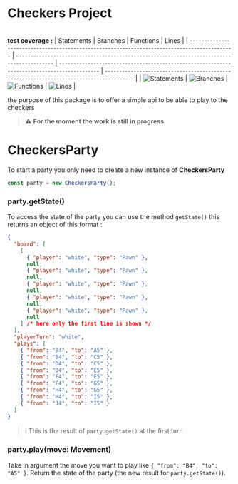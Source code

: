 # Checkers Project

\
**test coverage :**
| Statements | Branches | Functions | Lines |
| --------------------------------------------------------------------------------------------- | ------------------------------------------------------------------------------------------- | -------------------------------------------------------------------------------------------- | ---------------------------------------------------------------------------------------- |
| ![Statements](https://img.shields.io/badge/Coverage-99.11%25-brightgreen.svg "Make me better!") | ![Branches](https://img.shields.io/badge/Coverage-97.46%25-brightgreen.svg "Make me better!") | ![Functions](https://img.shields.io/badge/Coverage-97.29%25-brightgreen.svg "Make me better!") | ![Lines](https://img.shields.io/badge/Coverage-99.09%25-brightgreen.svg "Make me better!") |

the purpose of this package is to offer a simple api to be able to play to the checkers

> :warning: **For the moment the work is still in progress**

# CheckersParty

To start a party you only need to create a new instance of **CheckersParty**

```js
const party = new CheckersParty();
```

### party.getState()

To access the state of the party you can use the method `getState()`
this returns an object of this format :

```json
{
  "board": [
    [
      { "player": "white", "type": "Pawn" },
      null,
      { "player": "white", "type": "Pawn" },
      null,
      { "player": "white", "type": "Pawn" },
      null,
      { "player": "white", "type": "Pawn" },
      null,
      { "player": "white", "type": "Pawn" },
      null
    ] /* here only the first line is shown */
  ],
  "playerTurn": "white",
  "plays": [
    { "from": "B4", "to": "A5" },
    { "from": "B4", "to": "C5" },
    { "from": "D4", "to": "C5" },
    { "from": "D4", "to": "E5" },
    { "from": "F4", "to": "E5" },
    { "from": "F4", "to": "G5" },
    { "from": "H4", "to": "G5" },
    { "from": "H4", "to": "I5" },
    { "from": "J4", "to": "I5" }
  ]
}
```

> :information_source: This is the result of `party.getState()` at the first turn

### party.play(move: Movement)

Take in argument the move you want to play like `{ "from": "B4", "to": "A5" }`.
Return the state of the party (the new result for `party.getState()`).
